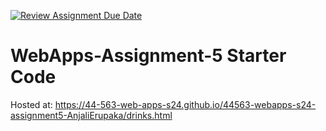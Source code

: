 [![Review Assignment Due Date](https://classroom.github.com/assets/deadline-readme-button-24ddc0f5d75046c5622901739e7c5dd533143b0c8e959d652212380cedb1ea36.svg)](https://classroom.github.com/a/5u0mb8O1)
# WebApps-Assignment-5 Starter Code
Hosted at:  https://44-563-web-apps-s24.github.io/44563-webapps-s24-assignment5-AnjaliErupaka/drinks.html 
